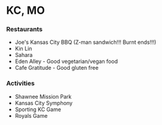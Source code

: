 # KC, MO

### Restaurants
- Joe's Kansas City BBQ (Z-man sandwich!!! Burnt ends!!!)
- Kin Lin
- Sahara
- Eden Alley - Good vegetarian/vegan food
- Cafe Gratitude - Good gluten free

### Activities
- Shawnee Mission Park
- Kansas City Symphony
- Sporting KC Game
- Royals Game
